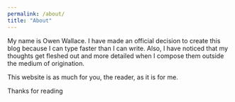 ```yaml
---
permalink: /about/
title: "About"
---
```


My name is Owen Wallace. I have made an official decision to create this blog because I can type faster than I can write. Also, I have noticed that my thoughts get fleshed out and more detailed when I compose them outside the medium of origination. 

This website is as much for you, the reader, as it is for me.

Thanks for reading
